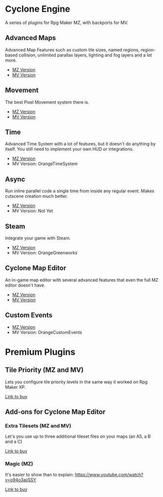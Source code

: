 # Cyclone Engine

A series of plugins for Rpg Maker MZ, with backports for MV.

## Advanced Maps

Advanced Map Features such as custom tile sizes, named regions, region-based collision, unlimited parallax layers, lighting and fog layers and a lot more.

* [MZ Version](https://raw.githubusercontent.com/Hudell/cyclone-engine/master/plugins/Cyclone-AdvancedMaps.js)
* [MV Version](https://raw.githubusercontent.com/Hudell/cyclone-engine/master/plugins/Cyclone-AdvancedMaps-MV.js)

## Movement

The best Pixel Movement system there is.

* [MZ Version](https://raw.githubusercontent.com/Hudell/cyclone-engine/master/plugins/Cyclone-Movement.js)
* [MV Version](https://raw.githubusercontent.com/Hudell/cyclone-engine/master/plugins/Cyclone-Movement-MV.js)

## Time

Advanced Time System with a lot of features, but it doesn't do anything by itself. You still need to implement your own HUD or integrations.

* [MZ Version](https://raw.githubusercontent.com/Hudell/cyclone-engine/master/plugins/Cyclone-Time.js)
* MV Version: OrangeTimeSystem

## Async

Run inline parallel code a single time from inside any regular event. Makes cutscene creation much better.

* [MZ Version](https://raw.githubusercontent.com/Hudell/cyclone-engine/master/plugins/Cyclone-Async.js)
* MV Version: Not Yet

## Steam

Integrate your game with Steam.

* [MZ Version](https://raw.githubusercontent.com/Hudell/cyclone-engine/master/plugins/Cyclone-Steam.js)
* MV Version: OrangeGreenworks

## Cyclone Map Editor

An in-game map editor with several advanced features that even the full MZ editor doesn't have.

* [MZ Version](https://raw.githubusercontent.com/Hudell/cyclone-engine/master/plugins/Cyclone-Map-Editor.js)
* [MV Version](https://raw.githubusercontent.com/Hudell/cyclone-engine/master/plugins/Cyclone-Map-Editor-MV.js)

## Custom Events

* [MZ Version](https://raw.githubusercontent.com/Hudell/cyclone-engine/master/plugins/Cyclone-CustomEvents.js)
* MV Version: OrangeCustomEvents

# Premium Plugins

## Tile Priority (MZ and MV)

Lets you configure tile priority levels in the same way it worked on Rpg Maker XP.

[Link to buy](https://hudell.itch.io/cyclone-tile-priority)

## Add-ons for Cyclone Map Editor

### Extra Tilesets (MZ and MV)

Let's you use up to three additional tileset files on your maps (an A5, a B and a C)

[Link to buy](https://hudell.itch.io/cyclone-extra-tilesets)

### Magic (MZ)

It's easier to show than to explain:
https://www.youtube.com/watch?v=o94o3ajjSSY

[Link to buy](https://hudell.itch.io/cyclone-magic)